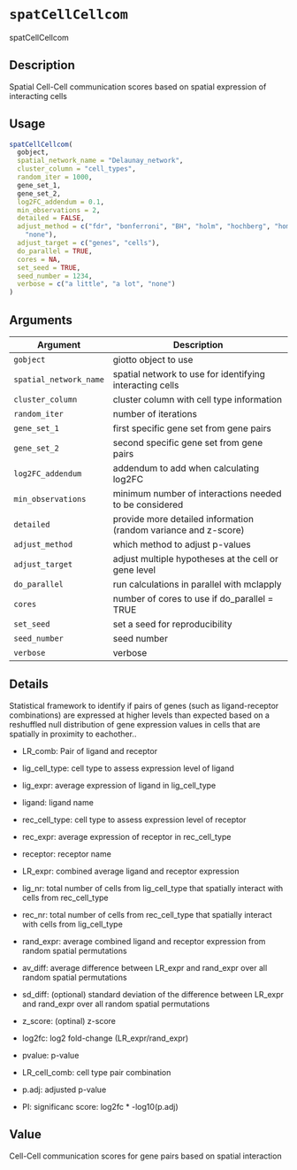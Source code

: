 # `spatCellCellcom`

spatCellCellcom


## Description

Spatial Cell-Cell communication scores based on spatial expression of interacting cells


## Usage

```r
spatCellCellcom(
  gobject,
  spatial_network_name = "Delaunay_network",
  cluster_column = "cell_types",
  random_iter = 1000,
  gene_set_1,
  gene_set_2,
  log2FC_addendum = 0.1,
  min_observations = 2,
  detailed = FALSE,
  adjust_method = c("fdr", "bonferroni", "BH", "holm", "hochberg", "hommel", "BY",
    "none"),
  adjust_target = c("genes", "cells"),
  do_parallel = TRUE,
  cores = NA,
  set_seed = TRUE,
  seed_number = 1234,
  verbose = c("a little", "a lot", "none")
)
```


## Arguments

Argument      |Description
------------- |----------------
`gobject`     |     giotto object to use
`spatial_network_name`     |     spatial network to use for identifying interacting cells
`cluster_column`     |     cluster column with cell type information
`random_iter`     |     number of iterations
`gene_set_1`     |     first specific gene set from gene pairs
`gene_set_2`     |     second specific gene set from gene pairs
`log2FC_addendum`     |     addendum to add when calculating log2FC
`min_observations`     |     minimum number of interactions needed to be considered
`detailed`     |     provide more detailed information (random variance and z-score)
`adjust_method`     |     which method to adjust p-values
`adjust_target`     |     adjust multiple hypotheses at the cell or gene level
`do_parallel`     |     run calculations in parallel with mclapply
`cores`     |     number of cores to use if do_parallel = TRUE
`set_seed`     |     set a seed for reproducibility
`seed_number`     |     seed number
`verbose`     |     verbose


## Details

Statistical framework to identify if pairs of genes (such as ligand-receptor combinations)
 are expressed at higher levels than expected based on a reshuffled null distribution
 of gene expression values in cells that are spatially in proximity to eachother..
   

*  LR_comb: Pair of ligand and receptor   

*  lig_cell_type:  cell type to assess expression level of ligand    

*  lig_expr:  average expression of ligand in lig_cell_type    

*  ligand:  ligand name    

*  rec_cell_type:  cell type to assess expression level of receptor    

*  rec_expr:  average expression of receptor in rec_cell_type   

*  receptor:  receptor name    

*  LR_expr:  combined average ligand and receptor expression    

*  lig_nr:  total number of cells from lig_cell_type that spatially interact with cells from rec_cell_type    

*  rec_nr:  total number of cells from rec_cell_type that spatially interact with cells from lig_cell_type    

*  rand_expr:  average combined ligand and receptor expression from random spatial permutations    

*  av_diff:  average difference between LR_expr and rand_expr over all random spatial permutations    

*  sd_diff:  (optional) standard deviation of the difference between LR_expr and rand_expr over all random spatial permutations    

*  z_score:  (optinal) z-score    

*  log2fc:  log2 fold-change (LR_expr/rand_expr)    

*  pvalue:  p-value    

*  LR_cell_comb:  cell type pair combination    

*  p.adj:  adjusted p-value    

*  PI:  significanc score: log2fc * -log10(p.adj)


## Value

Cell-Cell communication scores for gene pairs based on spatial interaction


